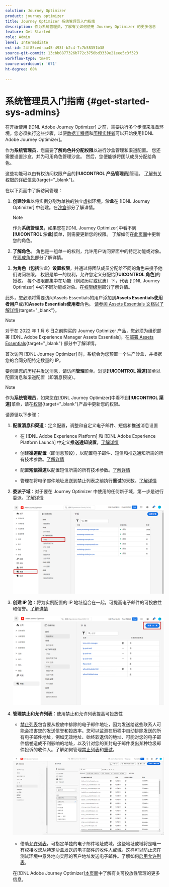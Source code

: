 ```yaml
---
solution: Journey Optimizer
product: journey optimizer
title: Journey Optimizer 系统管理员入门指南
description: 作为系统管理员，了解有关如何使用 Journey Optimizer 的更多信息
feature: Get Started
role: Admin
level: Intermediate
exl-id: 24f85ced-aa45-493f-b2c4-7c7b58351b38
source-git-commit: 13cbb0877326b772c3750bd3339e21eee5c3f323
workflow-type: tm+mt
source-wordcount: '671'
ht-degree: 68%

---
```


# 系统管理员入门指南 {#get-started-sys-admins}

在开始使用 [!DNL Adobe Journey Optimizer] 之前，需要执行多个步骤来准备环境。您必须执行这些步骤，以便[数据工程师](data-engineer.md)和[历程实践者](marketer.md)可以开始使用[!DNL Adobe Journey Optimizer]。

作为&#x200B;**系统管理员**，您需要&#x200B;**了解角色并分配权限**&#x200B;以进行沙盒管理和渠道配置。 您还需要设置沙盒，并为可用角色管理沙盒。 然后，您便能够将团队成员分配给角色。

这些功能可以由有权访问权限产品的&#x200B;**[!UICONTROL 产品管理员]**&#x200B;管理。 [了解有关权限的详细信息](../../administration/permissions.md){target="_blank"}。

在以下页面中了解访问管理：

1. **创建沙盒**&#x200B;以将实例分割为单独的独立虚拟环境。**沙盒**&#x200B;在 [!DNL Journey Optimizer] 中创建。在[沙盒](../../administration/sandboxes.md)部分了解详情。

   >[!NOTE]
   >作为&#x200B;**系统管理员**，如果您在[!DNL Journey Optimizer]中看不到&#x200B;**[!UICONTROL 沙盒]**&#x200B;菜单，则需要更新您的权限。 了解如何在[此页面](../../administration/permissions.md#edit-product-profile)中更新您的角色。

1. **了解角色**。 角色是一组单一的权利，允许用户访问界面中的特定功能或对象。 在[现成角色](../../administration/ootb-product-profiles.md)部分了解详情。

1. **为角色（包括**&#x200B;沙盒&#x200B;**）设置权限**，并通过将团队成员分配给不同的角色来授予他们访问权限。 权限是单一的权利，允许您定义分配给&#x200B;**[!UICONTROL 角色]**&#x200B;的授权。 每个权限都集中在功能（例如历程或优惠）下，代表 [!DNL Journey Optimizer] 中的不同功能或对象。在[权限级别](../../administration/high-low-permissions.md)部分了解详情。

此外，您必须将需要访问Assets Essentials的用户添加到&#x200B;**Assets Essentials使用者用户**&#x200B;或/和&#x200B;**Assets Essentials使用者**&#x200B;角色。 [请参阅 Assets Essentials 文档以了解详情](https://experienceleague.adobe.com/docs/experience-manager-assets-essentials/help/deploy-administer.html?lang=zh-Hans){target="_blank"}。

>[!NOTE]
>对于在 2022 年 1 月 6 日之前购买的 Journey Optimizer 产品，您必须为组织部署 [!DNL Adobe Experience Manager Assets Essentials]。在[部署 Assets Essentials](https://experienceleague.adobe.com/docs/experience-manager-assets-essentials/help/deploy-administer.html?lang=zh-Hans){target="_blank"} 部分中了解详情。

首次访问 [!DNL Journey Optimizer] 时，系统会为您预置一个生产沙盒，并根据您的合同分配特定数量的 IP。

要创建您的历程并发送消息，请访问&#x200B;**管理**&#x200B;菜单。浏览&#x200B;**[!UICONTROL 渠道]**&#x200B;菜单以配置消息和渠道配置（即消息预设）。

>[!NOTE]
>作为&#x200B;**系统管理员**，如果您在[!DNL Journey Optimizer]中看不到&#x200B;**[!UICONTROL 渠道]**&#x200B;菜单，请在[权限](../../administration/permissions.md){target="_blank"}产品中更新您的权限。
>

请遵循以下步骤：

1. **配置消息和渠道**：定义配置，调整和自定义电子邮件、短信和推送消息设置

   * 在 [!DNL Adobe Experience Platform] 和 [!DNL Adobe Experience Platform Launch] 中定义&#x200B;**推送通知设置**。[了解详情](../../push/push-gs.md)

   * 创建&#x200B;**渠道配置**（即消息预设），以配置电子邮件、短信和推送通知所需的所有技术参数。[了解详情](../../configuration/channel-surfaces.md)

   * 配置&#x200B;**短信渠道**&#x200B;以配置短信所需的所有技术参数。[了解详情](../../sms/sms-configuration.md)

   * 管理在将电子邮件地址发送到禁止列表之前执行&#x200B;**重试**&#x200B;的天数。[了解详情](../../configuration/manage-suppression-list.md)

1. **委派子域**：对于要在 Journey Optimizer 中使用的任何新子域，第一步是进行委派。[了解详情](../../configuration/about-subdomain-delegation.md)

   ![](../assets/subdomain.png)

1. **创建 IP 池**：将为实例配置的 IP 地址组合在一起，可提高电子邮件的可投放性和信誉。[了解详情](../../configuration/ip-pools.md)

   ![](../assets/ip-pool.png)

1. **管理禁止和允许列表**：使用禁止和允许列表提高可投放性

   * [禁止列表](../../reports/suppression-list.md)包含要从投放中排除的电子邮件地址，因为发送给这些联系人可能会损害您的发送信誉和投放率。您可以监测在历程中自动排除发送的所有电子邮件地址，例如无效地址、始终软退信的地址、可能对您的电子邮件信誉造成不利影响的地址，以及针对您的某封电子邮件发出某种垃圾邮件投诉的收件人。了解如何管理[禁止列表](../../configuration/manage-suppression-list.md)和[重试](../../configuration/retries.md)。

   ![](../assets/suppression-list-filtering-example.png)

   * 借助[允许列表](../../configuration/allow-list.md)，可指定单独的电子邮件地址或域，这些地址或域将是唯一有权接收您从特定沙盒发送的电子邮件的收件人或域。这样可以防止您在测试环境中意外地向实际的客户地址发送电子邮件。了解如何[启用允许列表](../../configuration/allow-list.md)。

   在[!DNL Adobe Journey Optimizer][本页面](../../reports/deliverability.md)中了解有关可投放性管理的更多信息。
